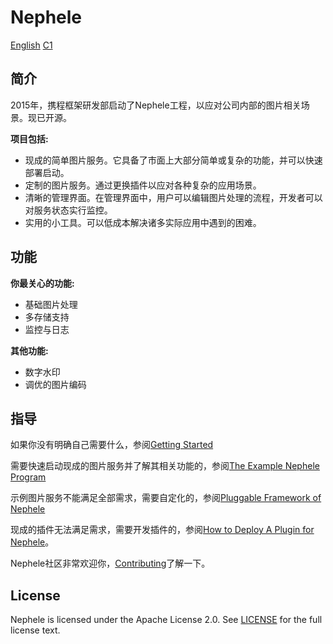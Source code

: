 # Nephele

[English](https://github.com/ctripcorp/nephele/blob/master/docs/en/README.md) [C1](https://github.com/ctripcorp/nephele/blob/master/docs/cn/REQUIREMENT_CLASS.md)

## 简介 

2015年，携程框架研发部启动了Nephele工程，以应对公司内部的图片相关场景。现已开源。

**项目包括:**

  * 现成的简单图片服务。它具备了市面上大部分简单或复杂的功能，并可以快速部署启动。
  * 定制的图片服务。通过更换插件以应对各种复杂的应用场景。
  * 清晰的管理界面。在管理界面中，用户可以编辑图片处理的流程，开发者可以对服务状态实行监控。
  * 实用的小工具。可以低成本解决诸多实际应用中遇到的困难。

## 功能

**你最关心的功能:**

  * 基础图片处理
  * 多存储支持
  * 监控与日志

**其他功能:**

  * 数字水印
  * 调优的图片编码
  	  	
## 指导

  如果你没有明确自己需要什么，参阅[Getting Started]()

  需要快速启动现成的图片服务并了解其相关功能的，参阅[The Example Nephele Program]()

  示例图片服务不能满足全部需求，需要自定化的，参阅[Pluggable Framework of Nephele]()

  现成的插件无法满足需求，需要开发插件的，参阅[How to Deploy A Plugin for Nephele]()。

  Nephele社区非常欢迎你，[Contributing]()了解一下。

## License

  Nephele is licensed under the Apache License 2.0. See [LICENSE](https://github.com/ctripcorp/nephele/blob/master/LICENSE) for the full license text.

